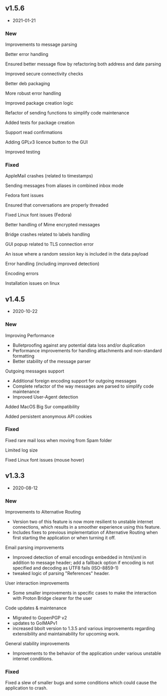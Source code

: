## v1.5.6
- 2021-01-21

### New

Improvements to message parsing

Better error handling

Ensured better message flow by refactoring both address and date parsing

Improved secure connectivity checks

Better deb packaging

More robust error handling

Improved package creation logic

Refactor of sending functions to simplify code maintenance

Added tests for package creation

Support read confirmations

Adding GPLv3 licence button to the GUI

Improved testing

### Fixed

AppleMail crashes (related to timestamps)

Sending messages from aliases in combined inbox mode

Fedora font issues

Ensured that conversations are properly threaded

Fixed Linux font issues (Fedora)

Better handling of Mime encrypted messages

Bridge crashes related to labels handling

GUI popup related to TLS connection error

An issue where a random session key is included in the data payload

Error handling (including improved detection)

Encoding errors

Installation issues on linux


## v1.4.5
- 2020-10-22

### New

Improving Performance

  * Bulletproofing against any potential data loss and/or duplication
  * Performance improvements for handling attachments and non-standard formatting
  * Better stability of the message parser

Outgoing messages support

  * Additional foreign encoding support for outgoing messages
  * Complete refactor of the way messages are parsed to simplify code maintenance
  * Improved User-Agent detection

Added MacOS Big Sur compatibility

Added persistent anonymous API cookies

### Fixed

Fixed rare mail loss when moving from Spam folder

Limited log size

Fixed Linux font issues (mouse hover)



## v1.3.3
- 2020-08-12

### New

Improvements to Alternative Routing

  * Version two of this feature is now more resilient to unstable internet connections, which results in a smoother experience using this feature.
  * Includes fixes to previous implementation of Alternative Routing when first starting the application or when turning it off.
  
Email parsing improvements

  * Improved detection of email encodings embedded in html/xml in addition to message header; add a fallback option if encoding is not specified and decoding as UTF8 fails (ISO-8859-1)
  * tweaked logic of parsing "References" header.

User interaction improvements

  * Some smaller improvements in specific cases to make the interaction with Proton Bridge clearer for the user

Code updates & maintenance

  * Migrated to GopenPGP v2
  * updates to GoIMAPv1
  * increased bbolt version to 1.3.5 and various improvements regarding extensibility and maintainability for upcoming work.
  
General stability improvements

  * Improvements to the behavior of the application under various unstable internet conditions.

### Fixed

Fixed a slew of smaller bugs and some conditions which could cause the application to crash.
